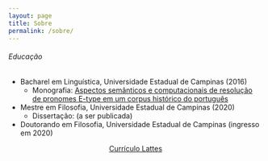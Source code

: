 ```yaml
---
layout: page
title: Sobre
permalink: /sobre/
---
```


###### Educação

- Bacharel em Linguística, Universidade Estadual de Campinas (2016)
    - Monografia:
    [Aspectos semânticos e computacionais de resolução de pronomes E-type em um corpus histórico do português](http://www.bibliotecadigital.unicamp.br/document/?code=74301)
- Mestre em Filosofia, Universidade Estadual de Campinas (2020)
    - Dissertação:
    (a ser publicada)
- Doutorando em Filosofia, Universidade Estadual de Campinas (ingresso em 2020)

<p style="text-align:center;">
  <a href="http://lattes.cnpq.br/7560668444401188">Currículo Lattes</a>
</p>
